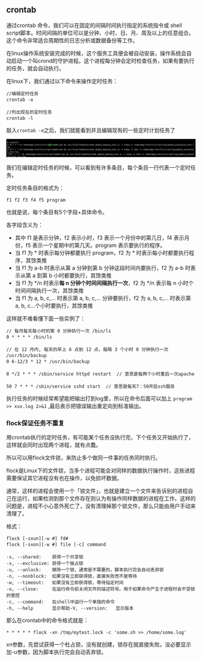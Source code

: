 ## crontab
通过crontab 命令，我们可以在固定的间隔时间执行指定的系统指令或 shell script脚本。时间间隔的单位可以是分钟、小时、日、月、周及以上的任意组合。这个命令非常适合周期性的日志分析或数据备份等工作。

在linux操作系统安装完成的时候，这个服务工具便会被自动安装，操作系统会自动启动一个叫crond的守护进程。这个进程每分钟会定时检查任务，如果有要执行的任务，就会自动执行。

在linux下，我们通过以下命令来操作定时任务：

```
//编辑定时任务
crontab -e

//列出现在的定时任务
crontab -l
```

敲入`crontab -e`之后，我们就能看到并且编辑现有的一些定时计划任务了

![](image/crontab0.png)

我们在编辑定时任务的时候，可以看到有许多条目，每个条目一行代表一个定时任务。

定时任务条目的格式为：

```
f1 f2 f3 f4 f5 program
```

也就是说，每个条目有5个字段+具体命令。

各字段含义为：

 - 其中 f1 是表示分钟，f2 表示小时，f3 表示一个月份中的第几日，f4 表示月份，f5 表示一个星期中的第几天。program 表示要执行的程序。
 - 当 f1 为 \* 时表示每分钟都要执行 program，f2 为 * 时表示每小时都要执行程序，其馀类推
 - 当 f1 为 a-b 时表示从第 a 分钟到第 b 分钟这段时间内要执行，f2 为 a-b 时表示从第 a 到第 b 小时都要执行，其馀类推
 - 当 f1 为 \*/n 时表示**每 n 分钟个时间间隔执行一次**，f2 为 \*/n 表示每 n 小时个时间间隔执行一次，其馀类推
 - 当 f1 为 a, b, c,... 时表示第 a, b, c,... 分钟要执行，f2 为 a, b, c,... 时表示第 a, b, c...个小时要执行，其馀类推

这样就不难看懂下面一些实例了：

```
// 每月每天每小时的第 0 分钟执行一次 /bin/ls
0 * * * * /bin/ls

// 在 12 月内, 每天的早上 6 点到 12 点，每隔 3 个小时 0 分钟执行一次 /usr/bin/backup
0 6-12/3 * 12 * /usr/bin/backup

0 */2 * * * /sbin/service httpd restart  // 意思是每两个小时重启一次apache

50 7 * * * /sbin/service sshd start  // 意思是每天7：50开启ssh服务

```

执行任务的时候经常希望能把输出打到log里，所以在命令后面可以加上 `program >> xxx.log 2>&1` ,最后表示把错误输出重定向到标准输出。

### flock保证任务不重复
用crontab执行的定时任务，有可能某个任务没执行完，下个任务又开始执行了，这样就会同时出现两个进程，就有点蠢。

所以可以用flock文件锁，来防止多个做同一件事的任务同时执行。

flock是Linux下的文件锁，当多个进程可能会对同样的数据执行操作时，这些进程需要保证其它进程没有也在操作，以免损坏数据。

通常，这样的进程会使用一个「锁文件」，也就是建立一个文件来告诉别的进程自己在运行，如果检测到那个文件存在则认为有操作同样数据的进程在工作。这样的问题是，进程不小心意外死亡了，没有清理掉那个锁文件，那么只能由用户手动来清理了。

格式：

```
flock [-sxun][-w #] fd#
flock [-sxon][-w #] file [-c] command

-s, --shared:    获得一个共享锁
-x, --exclusive: 获得一个独占锁
-u, --unlock:    移除一个锁，通常是不需要的，脚本执行完会自动丢弃锁
-n, --nonblock:  如果没有立即获得锁，直接失败而不是等待
-w, --timeout:   如果没有立即获得锁，等待指定时间
-o, --close:     在运行命令前关闭文件的描述符号。用于如果命令产生子进程时会不受锁的管控
-c, --command:   在shell中运行一个单独的命令
-h, --help       显示帮助-V, --version:   显示版本
```

那么在crontab中的命令格式就是：

```
* * * * * flock -xn /tmp/mytest.lock -c 'some.sh >> /home/some.log'
```

xn参数，先尝试获得一个杜占锁，没有就创建，锁存在就直接失败。没必要显示加-u参数，因为脚本执行完会自动丢弃锁。
